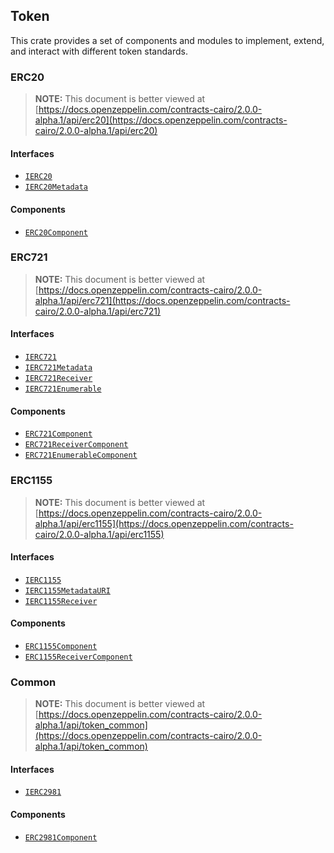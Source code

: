 ## Token

This crate provides a set of components and modules to implement, extend, and interact with different token
standards.

### ERC20

> **NOTE:** This document is better viewed at [https://docs.openzeppelin.com/contracts-cairo/2.0.0-alpha.1/api/erc20](https://docs.openzeppelin.com/contracts-cairo/2.0.0-alpha.1/api/erc20)

#### Interfaces

- [`IERC20`](https://docs.openzeppelin.com/contracts-cairo/2.0.0-alpha.1/api/erc20#IERC20)
- [`IERC20Metadata`](https://docs.openzeppelin.com/contracts-cairo/2.0.0-alpha.1/api/erc20#IERC20Metadata)

#### Components

- [`ERC20Component`](https://docs.openzeppelin.com/contracts-cairo/2.0.0-alpha.1/api/erc20#ERC20Component)

### ERC721

> **NOTE:** This document is better viewed at [https://docs.openzeppelin.com/contracts-cairo/2.0.0-alpha.1/api/erc721](https://docs.openzeppelin.com/contracts-cairo/2.0.0-alpha.1/api/erc721)

#### Interfaces

- [`IERC721`](https://docs.openzeppelin.com/contracts-cairo/2.0.0-alpha.1/api/erc721#IERC721)
- [`IERC721Metadata`](https://docs.openzeppelin.com/contracts-cairo/2.0.0-alpha.1/api/erc721#IERC721Metadata)
- [`IERC721Receiver`](https://docs.openzeppelin.com/contracts-cairo/2.0.0-alpha.1/api/erc721#IERC721Receiver)
- [`IERC721Enumerable`](https://docs.openzeppelin.com/contracts-cairo/2.0.0-alpha.1/api/erc721#IERC721Enumerable)

#### Components

- [`ERC721Component`](https://docs.openzeppelin.com/contracts-cairo/2.0.0-alpha.1/api/erc721#ERC721Component)
- [`ERC721ReceiverComponent`](https://docs.openzeppelin.com/contracts-cairo/2.0.0-alpha.1/api/erc721#ERC721ReceiverComponent)
- [`ERC721EnumerableComponent`](https://docs.openzeppelin.com/contracts-cairo/2.0.0-alpha.1/api/erc721#ERC721EnumerableComponent)

### ERC1155

> **NOTE:** This document is better viewed at [https://docs.openzeppelin.com/contracts-cairo/2.0.0-alpha.1/api/erc1155](https://docs.openzeppelin.com/contracts-cairo/2.0.0-alpha.1/api/erc1155)

#### Interfaces

- [`IERC1155`](https://docs.openzeppelin.com/contracts-cairo/2.0.0-alpha.1/api/erc1155#IERC1155)
- [`IERC1155MetadataURI`](https://docs.openzeppelin.com/contracts-cairo/2.0.0-alpha.1/api/erc1155#IERC1155MetadataURI)
- [`IERC1155Receiver`](https://docs.openzeppelin.com/contracts-cairo/2.0.0-alpha.1/api/erc1155#IERC1155Receiver)

#### Components

- [`ERC1155Component`](https://docs.openzeppelin.com/contracts-cairo/2.0.0-alpha.1/api/erc1155#ERC1155Component)
- [`ERC1155ReceiverComponent`](https://docs.openzeppelin.com/contracts-cairo/2.0.0-alpha.1/api/erc1155#ERC1155ReceiverComponent)

### Common

> **NOTE:** This document is better viewed at [https://docs.openzeppelin.com/contracts-cairo/2.0.0-alpha.1/api/token_common](https://docs.openzeppelin.com/contracts-cairo/2.0.0-alpha.1/api/token_common)

#### Interfaces

- [`IERC2981`](https://docs.openzeppelin.com/contracts-cairo/2.0.0-alpha.1/api/token_common#IERC2981)

#### Components

- [`ERC2981Component`](https://docs.openzeppelin.com/contracts-cairo/2.0.0-alpha.1/api/token_common#ERC2981Component)
